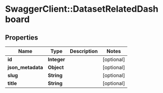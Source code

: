 # SwaggerClient::DatasetRelatedDashboard

## Properties
Name | Type | Description | Notes
------------ | ------------- | ------------- | -------------
**id** | **Integer** |  | [optional] 
**json_metadata** | **Object** |  | [optional] 
**slug** | **String** |  | [optional] 
**title** | **String** |  | [optional] 

